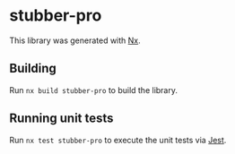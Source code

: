 # stubber-pro

This library was generated with [Nx](https://nx.dev).

## Building

Run `nx build stubber-pro` to build the library.

## Running unit tests

Run `nx test stubber-pro` to execute the unit tests via [Jest](https://jestjs.io).
